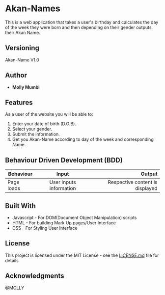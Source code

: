 # Akan-Names

  This is a web application that takes a user's birthday and calculates the day of the week they were born and then depending on their gender outputs their Akan Name.

## Versioning

 Akan-Name V1.0 

## Author

* **Molly Mumbi**

## Features


As a user of the website you will be able to:

1. Enter your date of birth (D.O.B). 
2. Select your gender.
3. Submit the information.
4. Get you Akan-Name according to day of the week and corresponding Name.


## Behaviour Driven Development (BDD)
|Behaviour 	           |    Input 	                 |       Output          |
|----------------------------------------------|:-----------------------------------:|-----------------------------:|       
|Page loads	                           |   User inputs information                         |       Respective content is displayed  |                      


## Built With

* Javascript - For DOM(Document Object Manipulation) scripts
* HTML - For building Mark Up pages/User Interface
* CSS - For Styling User Interface


## License

This project is licensed under the MIT License - see the [LICENSE.md](LICENSE.md) file for details

## Acknowledgments
@MOLLY





















































